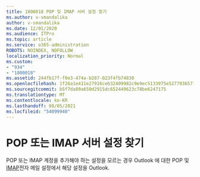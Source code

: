 ```yaml
---
title: 1800018 POP 및 IMAP 서버 설정 찾기
ms.author: v-smandalika
author: v-smandalika
ms.date: 12/01/2020
ms.audience: ITPro
ms.topic: article
ms.service: o365-administration
ROBOTS: NOINDEX, NOFOLLOW
localization_priority: Normal
ms.custom:
- "934"
- "1800018"
ms.assetid: 244fb17f-f0e3-474a-b287-023f4fb74830
ms.openlocfilehash: 1f26a1e411e27916ceb32409982c9e9ec5133975e527793657160b598f7da892
ms.sourcegitcommit: b5f7da89a650d2915dc652449623c78be6247175
ms.translationtype: MT
ms.contentlocale: ko-KR
ms.lasthandoff: 08/05/2021
ms.locfileid: "54099940"
---
```

# <a name="find-your-pop-or-imap-server-settings"></a>POP 또는 IMAP 서버 설정 찾기

POP 또는 IMAP 계정을 추가해야 하는 설정을 모르는 경우 Outlook 에 대한 POP 및 [IMAP](https://support.office.com/article/8361e398-8af4-4e97-b147-6c6c4ac95353.aspx)전자 메일 설정에서 해당 설정을 Outlook.
  
 